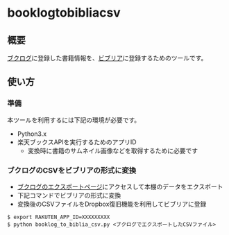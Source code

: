 # booklogtobibliacsv

## 概要

[ブクログ](http://booklog.jp/)に登録した書籍情報を、[ビブリア](http://biblia-app.tumblr.com/)に登録するためのツールです。

## 使い方

### 準備

本ツールを利用するには下記の環境が必要です。

- Python3.x
- 楽天ブックスAPIを実行するためのアプリID
  - 変換時に書籍のサムネイル画像などを取得するために必要です

### ブクログのCSVをビブリアの形式に変換

- [ブクログのエクスポートページ](http://booklog.jp/export)にアクセスして本棚のデータをエクスポート
- 下記コマンドでビブリアの形式に変換
- 変換後のCSVファイルをDropbox復旧機能を利用してビブリアに登録

```
$ export RAKUTEN_APP_ID=XXXXXXXXX
$ python booklog_to_biblia_csv.py <ブクログでエクスポートしたCSVファイル>
```
